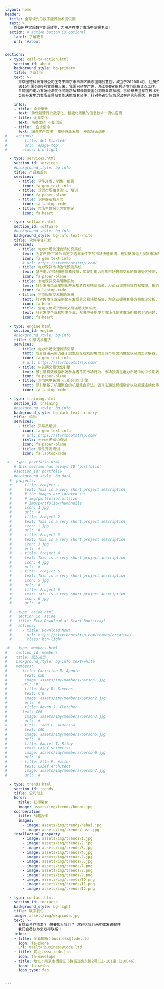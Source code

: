 ```yaml
---
layout: home
header:
  title: 全球领先的数字能源技术提供商
  text: >
    帮助用户实现数字能源转型，为用户在电力市场中掌握主动！
  action: # action button is optional
    label: 了解更多
    url: '#about'


sections:
  - type: call-to-action.html
    section_id: about
    background_style: bg-primary
    title: 企业介绍
    text: >-
      南京图德科技有限公司坐落于南京市栖霞区紫东国际创意园，成立于2020年4月，注册资本1250万元，是一家致力于提供能源电力领域人工智能解决方案的科技型企业。公司与华中科技大学SGO实验室产学研深度合作，与广东、湖北、江苏等省份建立合作关系。
      2015年国务院9号文颁布以来，我国已经在广东、浙江等8省份启动电力现货试点工作。自2019年下半年以来，能源局更是连续5次密集出台电改相关政策，电力市场建设工作加速推进。预计到2025年，我国电力市场年交易规模将超过10万亿千瓦时。其催生出的电力交易信息化市场需求，每年空间达到50亿元。
      目前国内电力市场经济优化问题求解都依赖美国公司商业求解器，售价昂贵且存在技术封锁风险。公司研发了现货电力市场领域最先进的出清求解引擎，可以有效解决目前电力市场模拟平台效率低，成本高的问题，能够全面替代国外求解器，同时速度提高近30倍，填补了相关领域空白，突破核心技术非自主研发的“卡脖子”问题。中国科学院院士程时杰评价本项目产品在电力现货交易细分行业具有革命性的核心技术。
      公司开发电力市场交易及智能决策成套软件，针对各省实际情况及客户实际需求，在自主研发核心算法基础上做定制化服务。该软件能够作为各省电力交易中心的平台软件。同时能够为电厂、售电公司等客户提供市场模拟及交易辅助决策，帮助客户获得更大竞争收益。此外，能够为市场组织机构、电网调度与规划部门、投资机构、科研院所等提供交易模拟、收益分析、规划方案、竞价策略等深度解决方案，并提供软件开发、人员培训及相关咨询服务。

    infos:
    - title: 企业愿景
      text: 争做能源行业数字化、智能化发展的信息技术一流供应商
    - title: 企业文化 
      text: 精益求精 不断创新
    - title:  企业使命
      text: 服务客户需求  推动行业发展  奉献社会进步
#    actions:
#      - title: Get Started!
#        url: '#page-top'
#       class: btn-light

  - type: services.html
    section_id: services
    #background_style: bg-info
    title: 产品和服务
    services:
      - title: 软件开发、销售、租赁
        icon: fa-gem text-info
      - title: 现货市场相关资讯、培训
        icon: fa-paper-plane
      - title: 求解器定制开发
        icon: fa-laptop-code
      - title: 市场主体报价方案制定
        icon: fa-heart

  - type: software.html
    section_id: software
    #background_style: bg-info
    background_style: bg-info text-white
    title: 软件平台开发
    services:
      - title: 电力市场快速出清仿真系统
        text: 为客户提供100%自定义边界条件下的市场快速出清，模拟反演电力现货市场日前交易出清结果，并实现结果快速复现仿真。.
        icon: fa-gem text-info
        # url: https://startbootstrap.com/
      - title: 电力现货市场迭代预测系统
        text: 基于电力市场快速仿真模块，实现对电力现货市场日前交易的快速迭代预测，从而批量比对不同交易方案结果，形成最大交易报价方案。
        icon: fa-paper-plane
      - title: 发电现货交易辅助系统
        text: 针对发电企业定制化开发现货交易辅助系统，为企业提供现货交易管理、报价方案决策、历史决策分析、报价策略纠偏、出清结果展示等功能，支撑企业更好参与现货交易。.
        icon: fa-laptop-code
      - title: 售电现货交易辅助系统
        text: 针对售电企业定制化开发现货交易辅助系统，为企业提供套餐方案制定分析、交易策略方案订制等，实现售电企业在现货市场中收益最大化。.
        icon: fa-heart
      - title: 售电长协现货协同交易辅助决策系统
        text: 针对发电企业和售电企业，解决中长期电力市场与现货市场衔接的关键问题，提供中长期交易长协电量优化分解工具，实现市场交易年度优化。
        icon: fa-heart

  - type: engine.html
    section_id: engine
    #background_style: bg-info
    title: 引擎内核租赁
    services:
      - title: 电力市场快速出清引擎
        text: 现有普遍采用的基于混整线性规划的电力现货市场出清模型以及商业求解器，用于我国省级电网时存在求解速度瓶颈问题，单次求解时间过长，且求解器商业授权价格高、存在技术封锁风险。公司研发结合新一代求解技术的快速出清算法，实现了快速的市场出清推理，可以有效替代Cplex等商业求解器，同等规模电网下的求解速度达到传统方法的近30倍。
        icon: fa-gem text-info
        # url: https://startbootstrap.com/
      - title: 中长期交易优化引擎
        text: 该引擎有效模拟市场参与者不同市场行为、市场投资在电力市场中的中长期收益情况，大幅提高了市场中长期收益模拟的速度，实现了对市场中长期收益的预测，目前已经开发完成。同时能有效避免无解的问题，并大幅提高求解效率，相较于目前同等模型颗粒度的运行模拟软件，计算速度提高近3倍。
        icon: fa-paper-plane
      - title: 大电网中长期节点组合优化引擎
        text: 该引擎基于机组聚合的机组组合算法，该算法通过机组聚合以及变量连续化等处理，能够一次求解全年或多年机组组合问题，将中长期交易长协电量最优分解到月和日，可应用于可再生能源消纳配额、最优电源配比、跨区输电计划制定等，是目前国内唯一能够集中求解全年最优机组组合的算法。
        icon: fa-laptop-code
    
  - type: training.html
    section_id: training
    #background_style: bg-info
    background_style: bg-dark text-primary
    title: 培训
    services:
      - title: 交易员培训
        icon: fa-gem text-info
        # url: https://startbootstrap.com/
      - title: 电力市场知识培训
        icon: fa-paper-plane
      - title: 软件开发培训
        icon: fa-laptop-code

 # - type: portfolio.html
    # this section has always ID 'portfolio'
    #section_id: portfolio
    #background_style: bg-dark
  #  projects:
  #    - title: Project 1
  #      text: This is a very short project description.
  #      # the images are located in:
  #      # img/portfolio/fullsize
  #      # img/portfolio/thumbnails
  #      icon: 1.jpg
  #      url: '#'
  #    - title: Project 2
  #      text: This is a very short project description.
  #      icon: 2.jpg
  #      url: '#'
  #    - title: Project 3
  #      text: This is a very short project description.
  #      icon: 3.jpg
  #      url: '#'
  #    - title: Project 4
  #      text: This is a very short project description.
  #      icon: 4.jpg
  #      url: '#'
  #    - title: Project 5
  #      text: This is a very short project description.
  #      icon: 5.jpg
  #      url: '#'
  #    - title: Project 6
  #      text: This is a very short project description.
  #      icon: 6.jpg
  #      url: '#'

  # - type: aside.html
  #   section_id: aside
  #   title: Free Download at Start Bootstrap!
  #   actions:
  #     - title: Download Now!
  #       url: https://startbootstrap.com/themes/creative/
  #       class: btn-light

 #  - type: members.html
#    section_id: members
#    title: 团队成员
#    background_style: bg-info text-white
#    members:
#     - title: Christina M. Aponte
#        text: CEO
#        image: assets/img/members/person1.jpg
#       url: '#'
#      - title: Gary D. Stevens
#        text: CTO
#        image: assets/img/members/person2.jpg
#        url: '#'
#      - title: Devon J. Fletcher
#       text: CFO
#        image: assets/img/members/person3.jpg
#        url: '#'
#      - title: Todd E. Anderson
#        text: COO
#        image: assets/img/members/person5.jpg
#        url: '#'
#      - title: Daniel T. Riley
#        text: Chief Scientist
#        image: assets/img/members/person6.jpg
#        url: '#'
#      - title: Ella P. Walter
#        text: Chief Architect
#        image: assets/img/members/person7.jpg
#        url: '#'

  - type: trends.html
    section_id: trends
    title: 公司动态
    honor: 
      title: 获得荣誉
      image: assets/img/trends/honor.jpg
    coorperation: 
      title: 战略合作
      images: 
        - image: assets/img/trends/hehai.jpg
        - image: assets/img/trends/hust.jpg
    intellectual_property: 
        - image: assets/img/trends/1.jpg
        - image: assets/img/trends/2.jpg
        - image: assets/img/trends/3.jpg
        - image: assets/img/trends/4.jpg
        - image: assets/img/trends/5.jpg
        - image: assets/img/trends/6.jpg
        - image: assets/img/trends/7.png
        - image: assets/img/trends/8.png
        - image: assets/img/trends/9.png
        - image: assets/img/trends/10.png
        - image: assets/img/trends/11.png
        - image: assets/img/trends/12.png

  - type: contact.html
    section_id: contacts
    background_style: bg-light
    title: 联系我们
    image: assets/img/wxqrcode.jpg
    text: >-
      有商业合作需求？ 想要加入我们？ 欢迎给我们来电或发送邮件
      我们会尽快与您取得联系！
    infos:
    - title: 企业邮箱：business@tode.ltd
      icon: fa-phone
      url: mailto:business@tode.ltd
    - title: 网址：www.tode.ltd
      icon: fa-envelope
    - title: 地址：南京市栖霞区马群街道紫东路2号C11-101室（210046）
      icon: fa-weibo
      icon_type: fab


---
```


